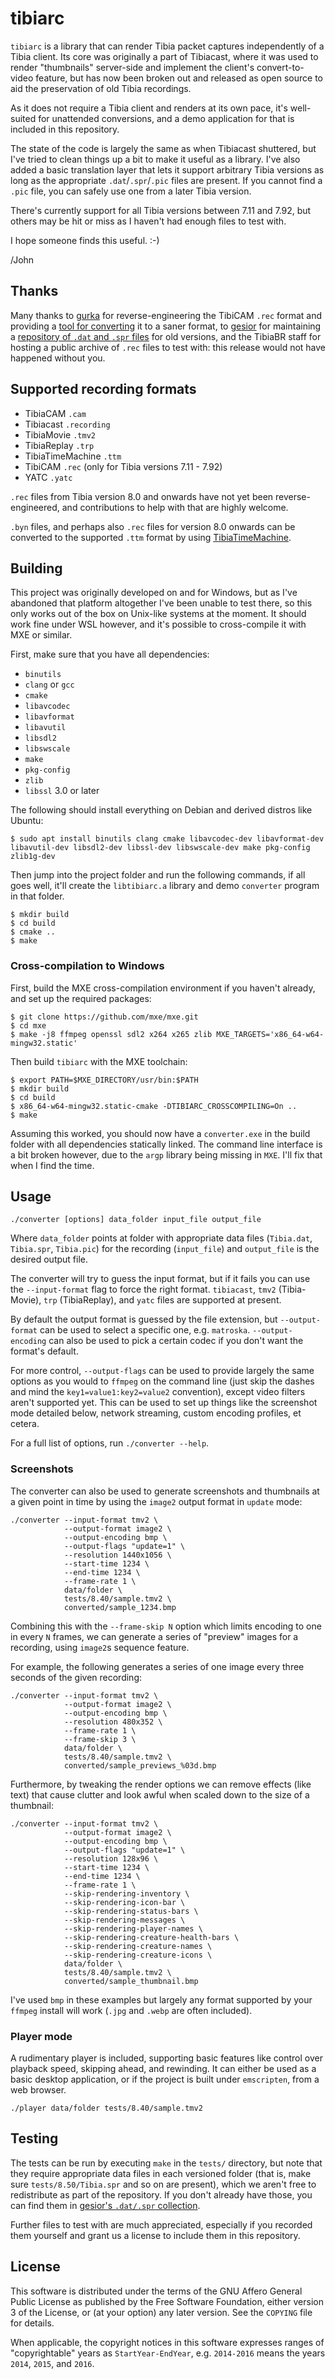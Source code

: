 # tibiarc

`tibiarc` is a library that can render Tibia packet captures independently of a
Tibia client. Its core was originally a part of Tibiacast, where it was used to
render "thumbnails" server-side and implement the client's convert-to-video
feature, but has now been broken out and released as open source to aid the
preservation of old Tibia recordings.

As it does not require a Tibia client and renders at its own pace, it's well-
suited for unattended conversions, and a demo application for that is included
in this repository.

The state of the code is largely the same as when Tibiacast shuttered, but
I've tried to clean things up a bit to make it useful as a library. I've also
added a basic translation layer that lets it support arbitrary Tibia versions
as long as the appropriate `.dat`/`.spr`/`.pic` files are present. If you
cannot find a `.pic` file, you can safely use one from a later Tibia version.

There's currently support for all Tibia versions between 7.11 and 7.92, but
others may be hit or miss as I haven't had enough files to test with.

I hope someone finds this useful. :-)

/John

## Thanks

Many thanks to [gurka](https://github.com/gurka) for reverse-engineering the
TibiCAM `.rec` format and providing a [tool for converting] it to a saner
format, to [gesior](https://github.com/gesior) for maintaining a
[repository of `.dat` and `.spr` files] for old versions, and the TibiaBR staff
for hosting a public archive of `.rec` files to test with: this release would
not have happened without you.

[tool for converting]: https://github.com/gurka/OldSchoolTibia
[repository of `.dat` and `.spr` files]: https://downloads.ots.me/?dir=data/tibia-clients/dat_and_spr_collections

## Supported recording formats

* TibiaCAM `.cam`
* Tibiacast `.recording`
* TibiaMovie `.tmv2`
* TibiaReplay `.trp`
* TibiaTimeMachine `.ttm`
* TibiCAM `.rec` (only for Tibia versions 7.11 - 7.92)
* YATC `.yatc`

`.rec` files from Tibia version 8.0 and onwards have not yet been
reverse-engineered, and contributions to help with that are highly welcome.

`.byn` files, and perhaps also `.rec` files for version 8.0 onwards can be
converted to the supported `.ttm` format by using  [TibiaTimeMachine].

[TibiaTimeMachine]: https://github.com/tulio150/tibia-ttm/

## Building

This project was originally developed on and for Windows, but as I've abandoned
that platform altogether I've been unable to test there, so this only works out
of the box on Unix-like systems at the moment. It should work fine under WSL
however, and it's possible to cross-compile it with MXE or similar.

First, make sure that you have all dependencies:

* `binutils`
* `clang` or `gcc`
* `cmake`
* `libavcodec`
* `libavformat`
* `libavutil`
* `libsdl2`
* `libswscale`
* `make`
* `pkg-config`
* `zlib`
* `libssl` 3.0 or later

The following should install everything on Debian and derived distros like
Ubuntu:

```
$ sudo apt install binutils clang cmake libavcodec-dev libavformat-dev libavutil-dev libsdl2-dev libssl-dev libswscale-dev make pkg-config zlib1g-dev
```

Then jump into the project folder and run the following commands, if all goes
well, it'll create the `libtibiarc.a` library and demo `converter` program in
that folder.

```
$ mkdir build
$ cd build
$ cmake ..
$ make
```

### Cross-compilation to Windows

First, build the MXE cross-compilation environment if you haven't already, and
set up the required packages:

```
$ git clone https://github.com/mxe/mxe.git
$ cd mxe
$ make -j8 ffmpeg openssl sdl2 x264 x265 zlib MXE_TARGETS='x86_64-w64-mingw32.static'
```

Then build `tibiarc` with the MXE toolchain:

```
$ export PATH=$MXE_DIRECTORY/usr/bin:$PATH
$ mkdir build
$ cd build
$ x86_64-w64-mingw32.static-cmake -DTIBIARC_CROSSCOMPILING=On ..
$ make
```

Assuming this worked, you should now have a `converter.exe` in the build folder
with all dependencies statically linked. The command line interface is a bit
broken however, due to the `argp` library being missing in `MXE`. I'll fix that
when I find the time.

## Usage

    ./converter [options] data_folder input_file output_file

Where `data_folder` points at folder with appropriate data files (`Tibia.dat`,
`Tibia.spr`, `Tibia.pic`) for the recording (`input_file`) and `output_file` is
the desired output file.

The converter will try to guess the input format, but if it fails you can use
the `--input-format` flag to force the right format. `tibiacast`, `tmv2`
(Tibia-Movie), `trp` (TibiaReplay), and `yatc` files are supported at present.

By default the output format is guessed by the file extension, but
`--output-format` can be used to select a specific one, e.g. `matroska`.
`--output-encoding` can also be used to pick a certain codec if you don't want
the format's default.

For more control, `--output-flags` can be used to provide largely the same
options as you would to `ffmpeg` on the command line (just skip the dashes and
mind the `key1=value1:key2=value2` convention), except video filters aren't
supported yet. This can be used to set up things like the screenshot mode
detailed below, network streaming, custom encoding profiles, et cetera.

For a full list of options, run `./converter --help`.

### Screenshots

The converter can also be used to generate screenshots and thumbnails at a
given point in time by using the `image2` output format in `update` mode:

    ./converter --input-format tmv2 \
                --output-format image2 \
                --output-encoding bmp \
                --output-flags "update=1" \
                --resolution 1440x1056 \
                --start-time 1234 \
                --end-time 1234 \
                --frame-rate 1 \
                data/folder \
                tests/8.40/sample.tmv2 \
                converted/sample_1234.bmp

Combining this with the `--frame-skip N` option which limits encoding to one in
every `N` frames, we can generate a series of "preview" images for a recording,
using `image2`s sequence feature.

For example, the following generates a series of one image every three seconds
of the given recording:

    ./converter --input-format tmv2 \
                --output-format image2 \
                --output-encoding bmp \
                --resolution 480x352 \
                --frame-rate 1 \
                --frame-skip 3 \
                data/folder \
                tests/8.40/sample.tmv2 \
                converted/sample_previews_%03d.bmp

Furthermore, by tweaking the render options we can remove effects (like text)
that cause clutter and look awful when scaled down to the size of a thumbnail:

    ./converter --input-format tmv2 \
                --output-format image2 \
                --output-encoding bmp \
                --output-flags "update=1" \
                --resolution 128x96 \
                --start-time 1234 \
                --end-time 1234 \
                --frame-rate 1 \
                --skip-rendering-inventory \
                --skip-rendering-icon-bar \
                --skip-rendering-status-bars \
                --skip-rendering-messages \
                --skip-rendering-player-names \
                --skip-rendering-creature-health-bars \
                --skip-rendering-creature-names \
                --skip-rendering-creature-icons \
                data/folder \
                tests/8.40/sample.tmv2 \
                converted/sample_thumbnail.bmp

I've used `bmp` in these examples but largely any format supported by your
`ffmpeg` install will work (`.jpg` and `.webp` are often included).

### Player mode

A rudimentary player is included, supporting basic features like control over
playback speed, skipping ahead, and rewinding. It can either be used as a
basic desktop application, or if the project is built under `emscripten`, from
a web browser.

    ./player data/folder tests/8.40/sample.tmv2

## Testing

The tests can be run by executing `make` in the `tests/` directory, but note
that they require appropriate data files in each versioned folder (that is,
make sure `tests/8.50/Tibia.spr` and so on are present), which we aren't free
to redistribute as part of the repository. If you don't already have those, you
can find them in [gesior's `.dat/.spr` collection].

Further files to test with are much appreciated, especially if you recorded
them yourself and grant us a license to include them in this repository.

[gesior's `.dat/.spr` collection]: https://downloads.ots.me/?dir=data/tibia-clients/dat_and_spr_collections

## License

This software is distributed under the terms of the GNU Affero General Public
License as published by the Free Software Foundation, either version 3 of the
License, or (at your option) any later version. See the `COPYING` file for
details.

When applicable, the copyright notices in this software expresses ranges of
"copyrightable" years as `StartYear-EndYear`, e.g. `2014-2016` means the years
`2014`, `2015`, and `2016`.
